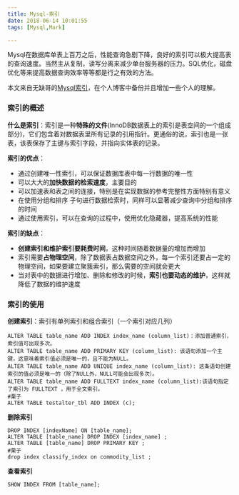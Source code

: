 ```yaml
---
title: Mysql-索引
date: 2018-06-14 10:01:55
tags: [Mysql,Mark]

---
```




Mysql在数据库单表上百万之后，性能查询急剧下降，良好的索引可以极大提高表的查询速度。当然主从复制，读写分离来减少单台服务器的压力。SQL优化，磁盘优化等来提高数据查询效率等等都是行之有效的方法。

本文来自无缺哥的[Mysql索引](https://www.processon.com/view/link/5b18e12ce4b001a14d30d9e0)，在个人博客中备份并且增加一些个人的理解。

<!--more-->

### 索引的概述

**什么是索引**：索引是一种**特殊的文件**(InnoDB数据表上的索引是表空间的一个组成部分)，它们包含着对数据表里所有记录的引用指针。更通俗的说，索引也是一张表，该表保存了主键与索引字段，并指向实体表的记录。 

**索引的优点**：

* 通过创建唯一性索引，可以保证数据库表中每一行数据的唯一性
* 可以大大的**加快数据的检索速度**，主要目的
* 可以加速表和表之间的连接，特别是在实现数据的参考完整性方面特别有意义 
* 在使用分组和排序 子句进行数据检索时，同样可以显著减少查询中分组和排序的时间
* 通过使用索引，可以在查询的过程中，使用优化隐藏器，提高系统的性能 

**索引的缺点**：

* **创建索引和维护索引要耗费时间**，这种时间随着数据量的增加而增加
*  索引需要**占物理空间**，除了数据表占数据空间之外，每一个索引还要占一定的物理空间，如果要建立聚簇索引，那么需要的空间就会更大 
* 当对表中的数据进行增加、删除和修改的时候，**索引也要动态的维护**，这样就降低了数据的维护速度 

### 索引的使用

**创建索引**：索引有单列索引和组合索引（一个索引对应几列）

```mysql
ALTER TABLE table_name ADD INDEX index_name (column_list)：添加普通索引，索引值可出现多次。
ALTER TABLE table_name ADD PRIMARY KEY (column_list): 该语句添加一个主键，这意味着索引值必须是唯一的，且不能为NULL。
ALTER TABLE table_name ADD UNIQUE index_name (column_list): 这条语句创建索引的值必须是唯一的（除了NULL外，NULL可能会出现多次）。
ALTER TABLE table_name ADD FULLTEXT index_name (column_list):该语句指定了索引为 FULLTEXT ，用于全文索引。
#栗子
ALTER TABLE testalter_tbl ADD INDEX (c);
```

**删除索引**

```mysql
DROP INDEX [indexName] ON [table_name];
ALTER TABLE [table_name] DROP INDEX [index_name] ;
ALTER TABLE [table_name] DROP PRIMARY KEY ;
#栗子
drop index classify_index on commodity_list ;
```

**查看索引**

```mysql
SHOW INDEX FROM [table_name];
```

